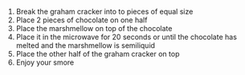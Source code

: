1. Break the graham cracker into to pieces of equal size
2. Place 2 pieces of chocolate on one half
3. Place the marshmellow on top of the chocolate
4. Place it in the microwave for 20 seconds or until the chocolate has melted and the marshmellow is semiliquid
5. Place the other half of the graham cracker on top
6. Enjoy your smore